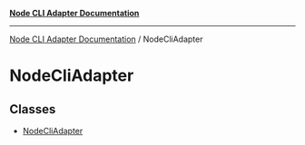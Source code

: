 [**Node CLI Adapter Documentation**](../README.md)

***

[Node CLI Adapter Documentation](../README.md) / NodeCliAdapter

# NodeCliAdapter

## Classes

- [NodeCliAdapter](classes/NodeCliAdapter.md)
